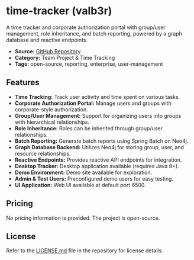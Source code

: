 # time-tracker (valb3r)

A time tracker and corporate authorization portal with group/user management, role inheritance, and batch reporting, powered by a graph database and reactive endpoints.

- **Source:** [GitHub Repository](https://github.com/valb3r/time-tracker)
- **Category:** Team Project & Time Tracking
- **Tags:** open-source, reporting, enterprise, user-management

## Features
- **Time Tracking:** Track user activity and time spent on various tasks.
- **Corporate Authorization Portal:** Manage users and groups with corporate-style authorization.
- **Group/User Management:** Support for organizing users into groups with hierarchical relationships.
- **Role Inheritance:** Roles can be inherited through group/user relationships.
- **Batch Reporting:** Generate batch reports using Spring Batch on Neo4j.
- **Graph Database Backend:** Utilizes Neo4j for storing group, user, and resource relationships.
- **Reactive Endpoints:** Provides reactive API endpoints for integration.
- **Desktop Tracker:** Desktop application available (requires Java 8+).
- **Demo Environment:** Demo site available for exploration.
- **Admin & Test Users:** Preconfigured demo users for easy testing.
- **UI Application:** Web UI available at default port 6500.

## Pricing
No pricing information is provided. The project is open-source.

## License
Refer to the [LICENSE.md](https://github.com/valb3r/time-tracker/blob/master/LICENSE.md) file in the repository for license details.